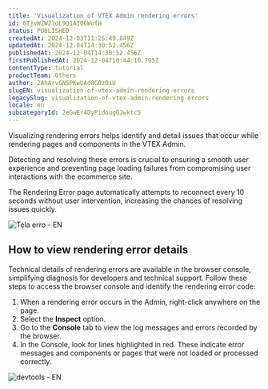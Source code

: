 ```yaml
---
title: 'Visualization of VTEX Admin rendering errors'
id: 6TjvWZW2loL9Q1AI06WofH
status: PUBLISHED
createdAt: 2024-12-03T11:25:49.849Z
updatedAt: 2024-12-04T14:30:52.456Z
publishedAt: 2024-12-04T14:30:52.456Z
firstPublishedAt: 2024-12-04T10:44:10.795Z
contentType: tutorial
productTeam: Others
author: 2AhArvGNSPKwUAd8GOz0iU
slugEN: visualization-of-vtex-admin-rendering-errors
legacySlug: visualization-of-vtex-admin-rendering-errors
locale: en
subcategoryId: 2eGwEr4DyPidougQJwktc5
---
```


Visualizing rendering errors helps identify and detail issues that occur while rendering pages and components in the VTEX Admin.

Detecting and resolving these errors is crucial to ensuring a smooth user experience and preventing page loading failures from compromising user interactions with the ecommerce site.

The Rendering Error page automatically attempts to reconnect every 10 seconds without user intervention, increasing the chances of resolving issues quickly.

![Tela erro - EN](//images.ctfassets.net/alneenqid6w5/bTUpjxR1p69QtPpWzaaB3/7f4bc00f9bf61a39c58ffa73732235de/Tela_erro_-_EN.png)

## How to view rendering error details

Technical details of rendering errors are available in the browser console, simplifying diagnosis for developers and technical support. Follow these steps to access the browser console and identify the rendering error code:

1. When a rendering error occurs in the Admin, right-click anywhere on the page.
2. Select the **Inspect** option.
3. Go to the **Console** tab to view the log messages and errors recorded by the browser.
4. In the Console, look for lines highlighted in red. These indicate error messages and components or pages that were not loaded or processed correctly.

![devtools - EN](//images.ctfassets.net/alneenqid6w5/26rabPnSk3xX5mmsGq6pv2/fa142b2e6900b0e69040488c5fa34178/devtools_-_EN.gif)
